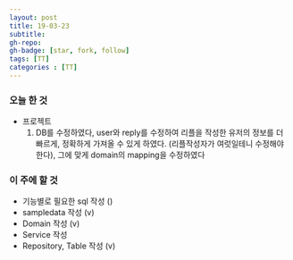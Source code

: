 ```yaml
---
layout: post
title: 19-03-23
subtitle: 
gh-repo: 
gh-badge: [star, fork, follow]
tags: [TT]
categories : [TT]
---
```


### 오늘 한 것 

* 프로젝트
    1. DB를 수정하였다, user와 reply를 수정하여 리플을 작성한 유저의 정보를 더 빠르게, 정확하게 가져올 수 있게 하였다. (리플작성자가 여럿일테니 수정해야한다), 그에 맞게 domain의 mapping을 수정하였다

### 이 주에 할 것
 - 기능별로 필요한 sql 작성 ()
 - sampledata 작성 (v)
 - Domain 작성  (v)
 - Service 작성 
 - Repository, Table 작성 (v)
